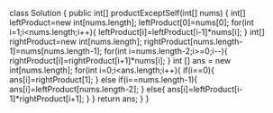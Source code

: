 class Solution {
    public int[] productExceptSelf(int[] nums) {
        int[] leftProduct=new int[nums.length];
        leftProduct[0]=nums[0];
        for(int i=1;i<nums.length;i++){
            leftProduct[i]=leftProduct[i-1]*nums[i];
        }
        int[] rightProduct=new int[nums.length];
        rightProduct[nums.length-1]=nums[nums.length-1];
        for(int i=nums.length-2;i>=0;i--){
            rightProduct[i]=rightProduct[i+1]*nums[i];
        }
        int [] ans = new int[nums.length];
        for(int i=0;i<ans.length;i++){
            if(i==0){
                ans[i]=rightProduct[1];
            }
            else if(i==nums.length-1){
                ans[i]=leftProduct[nums.length-2];
            }
            else{
                ans[i]=leftProduct[i-1]*rightProduct[i+1];
            }
        }
        return ans;
    }
}